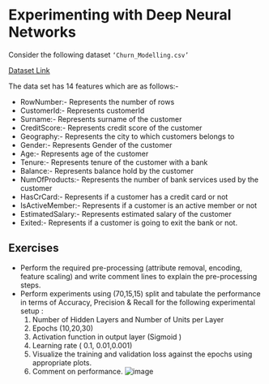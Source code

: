 # Experimenting with Deep Neural Networks

Consider the following dataset ```‘Churn_Modelling.csv’```

[Dataset Link](https://www.kaggle.com/datasets/aakash50897/churn-modellingcsv)

The data set has 14 features which are as follows:-
- RowNumber:- Represents the number of rows
- CustomerId:- Represents customerId
- Surname:- Represents surname of the customer
- CreditScore:- Represents credit score of the customer
- Geography:- Represents the city to which customers belongs to
- Gender:- Represents Gender of the customer
- Age:- Represents age of the customer
- Tenure:- Represents tenure of the customer with a bank
- Balance:- Represents balance hold by the customer
- NumOfProducts:- Represents the number of bank services used by the customer
- HasCrCard:- Represents if a customer has a credit card or not
- IsActiveMember:- Represents if a customer is an active member or not
- EstimatedSalary:- Represents estimated salary of the customer
- Exited:- Represents if a customer is going to exit the bank or not.

## Exercises
- Perform the required pre-processing (attribute removal, encoding, feature scaling) and write
comment lines to explain the pre-processing steps.
- Perform experiments using (70,15,15) split and tabulate the performance in terms of Accuracy,
Precision & Recall for the following experimental setup :
  1. Number of Hidden Layers and Number of Units per Layer
  2. Epochs (10,20,30)
  3. Activation function in output layer (Sigmoid )
  4. Learning rate ( 0.1, 0.01,0.001)
  5. Visualize the training and validation loss against the epochs using appropriate plots.
  6. Comment on performance.
  ![image](https://github.com/shrudex/DSE/assets/91502997/149e0e0b-73dd-49f1-a8a6-24f07051fbb2)

